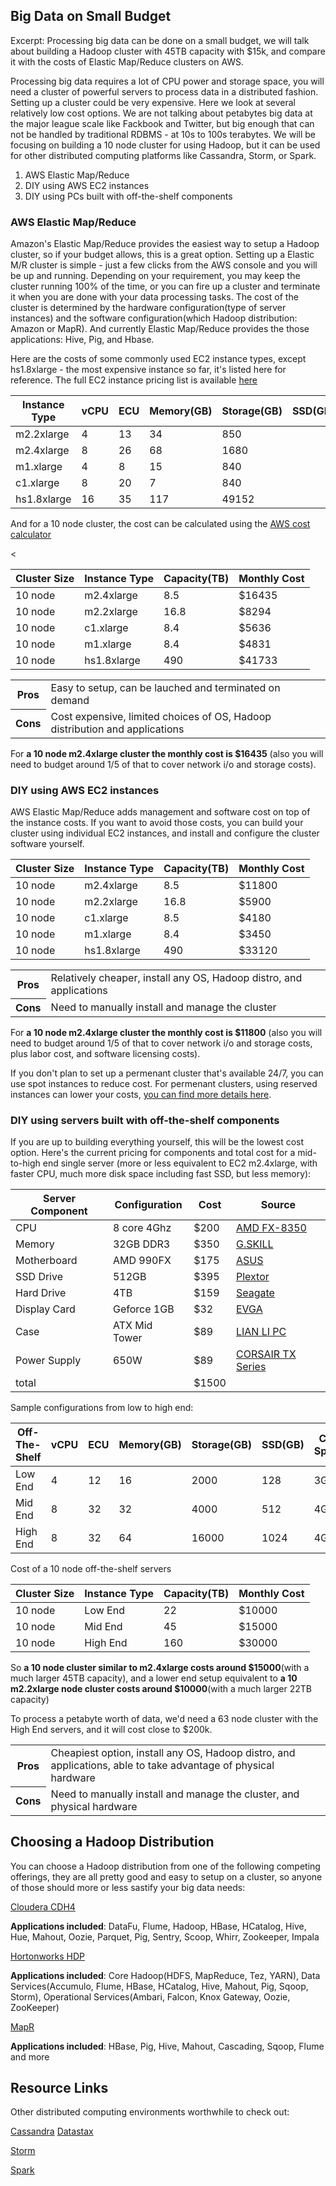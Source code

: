 ## Big Data on Small Budget

Excerpt: Processing big data can be done on a small budget, we will talk about building a Hadoop cluster with 45TB capacity with $15k, and compare it with the costs of Elastic Map/Reduce clusters on AWS.

Processing big data requires a lot of CPU power and storage space, you will need a cluster of powerful servers to process data in a distributed fashion. Setting up a cluster could be very expensive. Here we look at several relatively low cost options. We are not talking about petabytes big data at the major league scale like Fackbook and Twitter, but big enough that can not be handled by traditional RDBMS - at 10s to 100s terabytes. We will be focusing on building a 10 node cluster for using Hadoop, but it can be used for other distributed computing platforms like Cassandra, Storm, or Spark.

1. AWS Elastic Map/Reduce
2. DIY using AWS EC2 instances
3. DIY using PCs built with off-the-shelf components

### AWS Elastic Map/Reduce

Amazon's Elastic Map/Reduce provides the easiest way to setup a Hadoop cluster, so if your budget allows, this is a great option. Setting up a Elastic M/R cluster is simple - just a few clicks from the AWS console and you will be up and running.  Depending on your requirement, you may keep the cluster running 100% of the time, or you can fire up a cluster and terminate it when you are done with your data processing tasks. The cost of the cluster is determined by the hardware configuration(type of server instances) and the software configuration(which Hadoop distribution: Amazon or MapR). And currently Elastic Map/Reduce provides the those applications: Hive, Pig, and Hbase. 

Here are the costs of some commonly used EC2 instance types, except hs1.8xlarge - the most expensive instance so far, it's listed here for reference. The full EC2 instance pricing list is available [here](http://aws.amazon.com/elasticmapreduce/pricing/)
<table border="0.5">
<thead>
<tr><th>Instance Type</th><th>vCPU</th><th>ECU</th><th>Memory(GB)</th><th>Storage(GB)</th><th>SSD(GB)</th><th>Cost/Hour</th><th>Cost/Month</th></tr>
</thead>
<tbody>
<tr><td>m2.2xlarge</td><td>4</td><td>13</td><td>34</td><td>850</td><td></td><td>$0.82</td><td>$590</td></tr>
<tr><td>m2.4xlarge</td><td>8</td><td>26</td><td>68</td><td>1680</td><td></td><td>$1.64</td><td>$1180</td></tr>
<tr><td>m1.xlarge</td><td>4</td><td>8</td><td>15</td><td>840</td><td></td><td>$0.48</td><td>$345</td></tr>
<tr><td>c1.xlarge</td><td>8</td><td>20</td><td>7</td><td>840</td><td></td><td>$0.58</td><td>$418</td></tr>
<tr><td>hs1.8xlarge</td><td>16</td><td>35</td><td>117</td><td>49152</td><td></td><td>$4.60</td><td>$3312</td></tr>
</tbody>
</table>


And for a 10 node cluster, the cost can be calculated using the [AWS cost calculator](http://calculator.s3.amazonaws.com/calc5.html#s=EMR)


<table border="0.5">
<thead>
<tr><th>Cluster Size</th><th>Instance Type</th><th>Capacity(TB)</th><th>Monthly Cost</th></tr>
</thead>
<tbody>
<tr><td>10 node</td><td>m2.4xlarge</td><td>8.5</td><td>$16435</td></tr>
<tr><td>10 node</td><td>m2.2xlarge</td><td>16.8</td><td>$8294</td></tr>
<tr><td>10 node</td><td>c1.xlarge</td><td>8.4</td><td>$5636</td></tr>
<tr><td>10 node</td><td>m1.xlarge</td><td>8.4</td><td>$4831</td></tr>
<tr><td>10 node</td><td>hs1.8xlarge</td><<td>490</td><td>$41733</td></tr>
</tbody>
</table>

<table border="0.5">
<tbody>
<tr><th>Pros</th><td>Easy to setup, can be lauched and terminated on demand</td><tr>
<tr><th>Cons</th><td>Cost expensive, limited choices of OS, Hadoop distribution and applications</td><tr>
</tbody>
</table>


For **a 10 node m2.4xlarge cluster the monthly cost is $16435** (also you will need to budget around 1/5 of that to cover network i/o and storage costs).

### DIY using AWS EC2 instances 

AWS Elastic Map/Reduce adds management and software cost on top of the instance costs. If you want to avoid those costs, you can build your cluster using individual EC2 instances, and install and configure the cluster software yourself.

<table border="0.5">
<thead>
<tr><th>Cluster Size</th><th>Instance Type</th><th>Capacity(TB)</th><th>Monthly Cost</th></tr>
</thead>
<tbody>
<tr><td>10 node</td><td>m2.4xlarge</td><td>8.5</td><td>$11800</td></tr>
<tr><td>10 node</td><td>m2.2xlarge</td><td>16.8</td><td>$5900</td></tr>
<tr><td>10 node</td><td>c1.xlarge</td><td>8.5</td><td>$4180</td></tr>
<tr><td>10 node</td><td>m1.xlarge</td><td>8.4</td><td>$3450</td></tr>
<tr><td>10 node</td><td>hs1.8xlarge</td><td>490</td><td>$33120</td></tr>
</tbody>
</table>

<table border="0.5">
<tbody>
<tr><th>Pros</th><td>Relatively cheaper, install any OS, Hadoop distro, and applications</td><tr>
<tr><th>Cons</th><td>Need to manually install and manage the cluster</td><tr>
</tbody>
</table>

 
For **a 10 node m2.4xlarge cluster the monthly cost is $11800** (also you will need to budget around 1/5 of that to cover network i/o and storage costs, plus labor cost, and software licensing costs).

If you don't plan to set up a permenant cluster that's available 24/7, you can use spot instances to reduce cost.  For permenant clusters, using reserved instances can lower your costs, [you can find more details here](http://aws.amazon.com/elasticmapreduce/pricing/).


### DIY using servers built with off-the-shelf components

If you are up to building everything yourself, this will be the lowest cost option. Here's the current pricing for components and total cost for a mid-to-high end single server (more or less equivalent to EC2 m2.4xlarge, with faster CPU, much more disk space including fast SSD, but less memory):

<table border="0.5">
<thead>
<tr><th>Server Component</th><th>Configuration</th><th>Cost</th><th>Source</th></tr>
</thead>
<tbody>
<tr><td>CPU</td><td>8 core 4Ghz</td><td>$200</td><td><a href="http://www.newegg.com/Product/Product.aspx?Item=N82E16819113284">AMD FX-8350</a></td></tr>
<tr><td>Memory</td><td>32GB DDR3 </td><td>$350</td><td><a href="http://www.newegg.com/Product/Product.aspx?Item=N82E16820231590">G.SKILL</a></td></tr>
<tr><td>Motherboard</td><td>AMD 990FX</td><td>$175</td><td><a href="http://www.newegg.com/Product/Product.aspx?Item=N82E16813131877">ASUS</a></td></tr>
<tr><td>SSD Drive</td><td>512GB</td><td>$395</td><td><a href="http://www.newegg.com/Product/Product.aspx?Item=N82E16820249034">Plextor</a></td></tr>
<tr><td>Hard Drive</td><td>4TB</td><td>$159</td><td><a href="http://www.newegg.com/Product/Product.aspx?Item=N82E16822178338">Seagate</a></td></tr>
<tr><td>Display Card</td><td>Geforce 1GB</td><td>$32</td><td><a href="http://www.newegg.com/Product/Product.aspx?Item=N82E16814130585">EVGA</a></td></tr>
<tr><td>Case</td><td>ATX Mid Tower</td><td>$89</td><td><a href="http://www.newegg.com/Product/Product.aspx?Item=N82E16811112331">LIAN LI PC</a></td></tr>
<tr><td>Power Supply</td><td>650W</td><td>$89</td><td><a href="http://www.newegg.com/Product/Product.aspx?Item=N82E16817139005">CORSAIR TX Series</a></td></tr>
<tr><td>total</td><td></td><td>$1500</td><td></td></tr>
</tbody>
</table>

Sample configurations from low to high end:
<table border="0.5">
<thead>
<tr><th>Off-The-Shelf</th><th>vCPU</th><th>ECU</th><th>Memory(GB)</th><th>Storage(GB)</th><th>SSD(GB)</th><th>CPU Speed</th><th>Cost</th></tr>
</thead>
<tbody>
<tr><td>Low End</td><td>4</td><td>12</td><td>16</td><td>2000</td><td>128</td><td>3Ghz</td><td>$1000 </td></tr>
<tr><td>Mid End</td><td>8</td><td>32</td><td>32</td><td>4000</td><td>512</td><td>4Ghz</td><td>$1500</td></tr>
<tr><td>High End</td><td>8</td><td>32</td><td>64</td><td>16000</td><td>1024</td><td>4Ghz</td><td>$3000</td></tr>
</tbody>
</table>

Cost of a 10 node off-the-shelf servers
<table border="0.5">
<thead>
<tr><th>Cluster Size</th><th>Instance Type</th><th>Capacity(TB)</th><th>Monthly Cost</th></tr>
</thead>
<tbody>
<tr><td>10 node</td><td>Low End</td><td>22</td><td>$10000</td></tr>
<tr><td>10 node</td><td>Mid End</td><td>45</td><td>$15000</td></tr>
<tr><td>10 node</td><td>High End</td><td>160</td><td>$30000</td></tr>
</tbody>
</table>

So **a 10 node cluster similar to m2.4xlarge costs around $15000**(with a much larger 45TB capacity), and a lower end setup equivalent to **a 10 m2.2xlarge node cluster costs around $10000**(with a much larger 22TB capacity)

To process a petabyte worth of data, we'd need a 63 node cluster with the High End servers, and it will cost close to $200k.  

<table border="0.5">
<tbody>
<tr><th>Pros</th><td>Cheapiest option, install any OS, Hadoop distro, and applications, able to take advantage of physical hardware</td><tr>
<tr><th>Cons</th><td>Need to manually install and manage the cluster, and physical hardware</td><tr>
</tbody>
</table>


## Choosing a Hadoop Distribution

You can choose a Hadoop distribution from one of the following competing offerings, they are all pretty good and easy to setup on a cluster, so anyone of those should more or less sastify your big data needs:


[Cloudera CDH4](http://www.cloudera.com/content/cloudera/en/products-and-services/cdh.html)

**Applications included**: DataFu, Flume, Hadoop, HBase, HCatalog, Hive, Hue, Mahout, Oozie, Parquet, Pig, Sentry, Scoop, Whirr, Zookeeper, Impala
 
[Hortonworks HDP](http://hortonworks.com/products/hdp/)

**Applications included**: Core Hadoop(HDFS, MapReduce, Tez, YARN), Data Services(Accumulo, Flume, HBase, HCatalog, Hive, Mahout, Pig, Sqoop, Storm), Operational Services(Ambari, Falcon, Knox Gateway, Oozie, ZooKeeper)


[MapR](http://www.mapr.com/products/mapr-editions)

**Applications included**: HBase, Pig, Hive, Mahout, Cascading, Sqoop, Flume and more

## Resource Links

Other distributed computing environments worthwhile to check out:

[Cassandra](http://cassandra.apache.org/) [Datastax](http://www.datastax.com/)

[Storm](http://storm-project.net/)

[Spark](http://spark.incubator.apache.org/)





	

	
